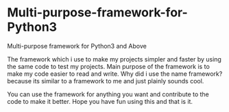 # Multi-purpose-framework-for-Python3
Multi-purpose framework for Python3 and Above

The framework which i use to make my projects simpler and faster by using the same code to test my projects.
Main purpose of the framework is to make my code easier to read and write. Why did i use the name framework? because its similar to a framework to me and just plainly sounds cool.

You can use the framework for anything you want and contribute to the code to make it better.
Hope you have fun using this and that is it.
